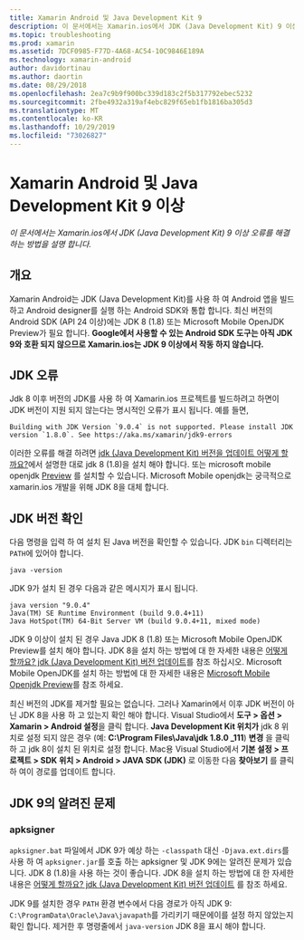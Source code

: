 ```yaml
---
title: Xamarin Android 및 Java Development Kit 9
description: 이 문서에서는 Xamarin.ios에서 JDK (Java Development Kit) 9 이상 오류를 해결 하는 방법을 설명 합니다.
ms.topic: troubleshooting
ms.prod: xamarin
ms.assetid: 7DCF0985-F77D-4A68-AC54-10C9846E189A
ms.technology: xamarin-android
author: davidortinau
ms.author: daortin
ms.date: 08/29/2018
ms.openlocfilehash: 2ea7c9b9f900bc339d183c2f5b317792ebec5232
ms.sourcegitcommit: 2fbe4932a319af4ebc829f65eb1fb1816ba305d3
ms.translationtype: MT
ms.contentlocale: ko-KR
ms.lasthandoff: 10/29/2019
ms.locfileid: "73026827"
---
```

# <a name="xamarinandroid-and-java-development-kit-9-or-later"></a>Xamarin Android 및 Java Development Kit 9 이상

_이 문서에서는 Xamarin.ios에서 JDK (Java Development Kit) 9 이상 오류를 해결 하는 방법을 설명 합니다._

## <a name="overview"></a>개요

Xamarin Android는 JDK (Java Development Kit)를 사용 하 여 Android 앱을 빌드하고 Android designer를 실행 하는 Android SDK와 통합 합니다. 최신 버전의 Android SDK (API 24 이상)에는 JDK 8 (1.8) 또는 Microsoft Mobile OpenJDK Preview가 필요 합니다. **Google에서 사용할 수 있는 Android SDK 도구는 아직 JDK 9와 호환 되지 않으므로 Xamarin.ios는 JDK 9 이상에서 작동 하지 않습니다.**

## <a name="jdk-errors"></a>JDK 오류

Jdk 8 이후 버전의 JDK를 사용 하 여 Xamarin.ios 프로젝트를 빌드하려고 하면이 JDK 버전이 지원 되지 않는다는 명시적인 오류가 표시 됩니다. 예를 들면,

```shell
Building with JDK Version `9.0.4` is not supported. Please install JDK version `1.8.0`. See https://aka.ms/xamarin/jdk9-errors
```

이러한 오류를 해결 하려면 [jdk (Java Development Kit) 버전을 업데이트 어떻게 할까요?](~/android/troubleshooting/questions/update-jdk.md)에서 설명한 대로 jdk 8 (1.8)을 설치 해야 합니다.
또는 microsoft mobile openjdk [Preview](~/android/get-started/installation/openjdk.md) 를 설치할 수 있습니다. Microsoft Mobile openjdk는 궁극적으로 xamarin.ios 개발을 위해 JDK 8을 대체 합니다.

## <a name="checking-the-jdk-version"></a>JDK 버전 확인

다음 명령을 입력 하 여 설치 된 Java 버전을 확인할 수 있습니다. JDK `bin` 디렉터리는 `PATH`에 있어야 합니다.

```shell
java -version
```

JDK 9가 설치 된 경우 다음과 같은 메시지가 표시 됩니다.

```shell
java version "9.0.4"
Java(TM) SE Runtime Environment (build 9.0.4+11)
Java HotSpot(TM) 64-Bit Server VM (build 9.0.4+11, mixed mode)
```

JDK 9 이상이 설치 된 경우 Java JDK 8 (1.8) 또는 Microsoft Mobile OpenJDK Preview를 설치 해야 합니다. JDK 8을 설치 하는 방법에 대 한 자세한 내용은 [어떻게 할까요? jdk (Java Development Kit) 버전 업데이트](~/android/troubleshooting/questions/update-jdk.md)를 참조 하십시오. Microsoft Mobile OpenJDK를 설치 하는 방법에 대 한 자세한 내용은 [Microsoft Mobile Openjdk Preview](~/android/get-started/installation/openjdk.md)를 참조 하세요.

최신 버전의 JDK를 제거할 필요는 없습니다. 그러나 Xamarin에서 이후 JDK 버전이 아닌 JDK 8을 사용 하 고 있는지 확인 해야 합니다. Visual Studio에서 **도구 > 옵션 > Xamarin > Android 설정**을 클릭 합니다. **Java Development Kit 위치가** jdk 8 위치로 설정 되지 않은 경우 (예: **C:\\Program Files\\Java\\jdk 1.8.0 _111**) **변경** 을 클릭 하 고 jdk 8이 설치 된 위치로 설정 합니다. Mac용 Visual Studio에서 **기본 설정 > 프로젝트 > SDK 위치 > Android > JAVA SDK (JDK)** 로 이동한 다음 **찾아보기** 를 클릭 하 여이 경로를 업데이트 합니다.

## <a name="known-issues-with-jdk-9"></a>JDK 9의 알려진 문제

### <a name="apksigner"></a>apksigner

`apksigner.bat` 파일에서 JDK 9가 예상 하는 `-classpath` 대신 `-Djava.ext.dirs`를 사용 하 여 `apksigner.jar`를 호출 하는 apksigner 및 JDK 9에는 알려진 문제가 있습니다. JDK 8 (1.8)을 사용 하는 것이 좋습니다. JDK 8을 설치 하는 방법에 대 한 자세한 내용은 [어떻게 할까요? jdk (Java Development Kit) 버전 업데이트](~/android/troubleshooting/questions/update-jdk.md) 를 참조 하세요.

JDK 9를 설치한 경우 `PATH` 환경 변수에서 다음 경로가 아직 JDK 9: `C:\ProgramData\Oracle\Java\javapath`를 가리키기 때문에이를 설정 하지 않았는지 확인 합니다. 제거한 후 명령줄에서 `java-version` JDK 8을 표시 해야 합니다.
